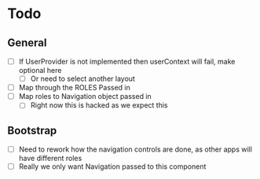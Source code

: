 # Todo

## General

- [ ] If UserProvider is not implemented then userContext will fail, make optional here
  - [ ] Or need to select another layout
- [ ] Map through the ROLES Passed in
- [ ] Map roles to Navigation object passed in
  - [ ] Right now this is hacked as we expect this

## Bootstrap

- [ ] Need to rework how the navigation controls are done, as other apps will
      have different roles
- [ ] Really we only want Navigation passed to this component
